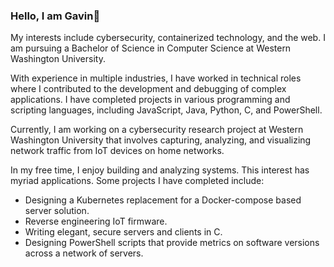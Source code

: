 ### Hello, I am Gavin👋

My interests include cybersecurity, containerized technology, and the web. I am pursuing a Bachelor of Science in Computer Science at Western Washington University. 

With experience in multiple industries, I have worked in technical roles where I contributed to the development and debugging of complex applications. I have completed projects in various programming and scripting languages, including JavaScript, Java, Python, C, and PowerShell.

Currently, I am working on a cybersecurity research project at Western Washington University that involves capturing, analyzing, and visualizing network traffic from IoT devices on home networks.

In my free time, I enjoy building and analyzing systems. This interest has myriad applications. Some projects I have completed include:
* Designing a Kubernetes replacement for a Docker-compose based server solution.
* Reverse engineering IoT firmware.
* Writing elegant, secure servers and clients in C.
* Designing PowerShell scripts that provide metrics on software versions across a network of servers.

